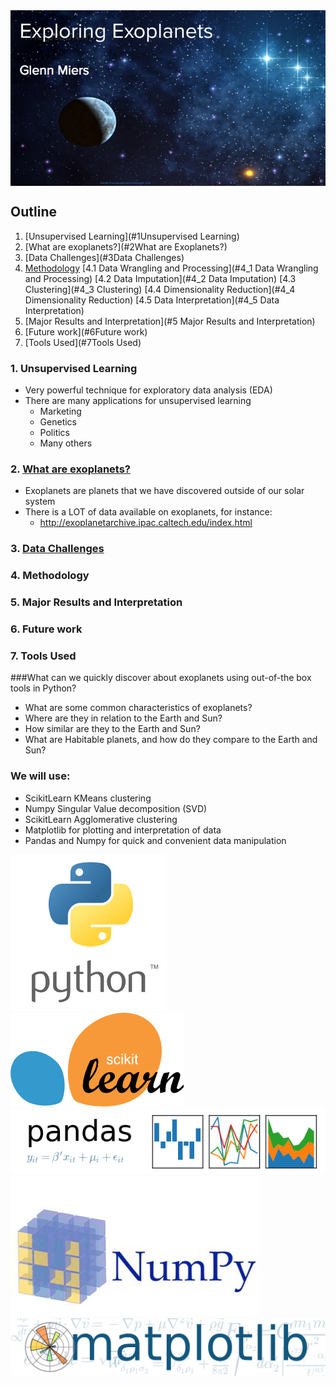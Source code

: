<img src="images/opening-background.png" alt="alt text" align="middle">

## Outline
1. [Unsupervised Learning](#1Unsupervised Learning)
2. [What are exoplanets?](#2What are Exoplanets?)
3. [Data Challenges](#3Data Challenges)
4. [Methodology](#4Methodology)
    [4.1 Data Wrangling and Processing](#4_1 Data Wrangling and Processing)
    [4.2 Data Imputation](#4_2 Data Imputation)
    [4.3 Clustering](#4_3 Clustering)
    [4.4 Dimensionality Reduction](#4_4 Dimensionality Reduction)
    [4.5 Data Interpretation](#4_5 Data Interpretation)
5. [Major Results and Interpretation](#5 Major Results and Interpretation)
6. [Future work](#6Future work)
7. [Tools Used](#7Tools Used)

### 1. <a id="1Unsupervised Learning)">Unsupervised Learning</a>
* Very powerful technique for exploratory data analysis (EDA)
* There are many applications for unsupervised learning
    * Marketing
    * Genetics
    * Politics
    * Many others

### 2. <a href="2What are Exoplanets?">What are exoplanets?</a>
* Exoplanets are planets that we have discovered outside of our solar system
* There is a LOT of data available on exoplanets, for instance:
  * http://exoplanetarchive.ipac.caltech.edu/index.html

### 3. <a href="3Data Challenges">Data Challenges</a>

### 4. <a name="4Methodology">Methodology</a>

### 5. <a name="5Major Results and Interpretation">Major Results and Interpretation</a>

### 6. <a name="6Future work">Future work</a>

### 7. <a name="7Tools Used">Tools Used</a>


###What can we quickly discover about exoplanets using out-of-the box tools in Python?
* What are some common characteristics of exoplanets?
* Where are they in relation to the Earth and Sun?
* How similar are they to the Earth and Sun?
* What are Habitable planets, and how do they compare to the Earth and Sun?

### We will use:
* ScikitLearn KMeans clustering
* Numpy Singular Value decomposition (SVD)
* ScikitLearn Agglomerative clustering
* Matplotlib for plotting and interpretation of data
* Pandas and Numpy for quick and convenient data manipulation

![python logo](images/python-logo.png) ![skl_logo](images/skl_logo.png) ![pandas_logo](images/pandas_logo.png)
![numpy_logo](images/numpy_logo.jpg) ![matplotlib_logo](images/matplotlib_logo.png)
